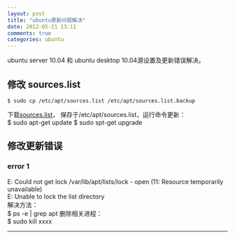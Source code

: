 ```yaml
---
layout: post
title: "ubuntu更新问题解决"
date: 2012-05-21 13:11
comments: true
categories: ubuntu
---
```


ubuntu server 10.04 和 ubuntu desktop 10.04源设置及更新错误解决。

## 修改 sources.list ##
	$ sudo cp /etc/apt/sources.list /etc/apt/sources.list.backup
下载[sources.list](http://mirrors.163.com/.help/sources.list.lucid)，
保存于/etc/apt/sources.list，运行命令更新：    
	$ sudo apt-get update
	$ sudo spt-get upgrade

## 修改更新错误 ##
### error 1 ###
E: Could not get lock /var/lib/apt/lists/lock - open (11: Resource temporarily unavailable)     
E: Unable to lock the list directory    
解决方法：     
	$ ps -e | grep apt
删除相关进程：    
	$ sudo kill xxxx

<hr />
